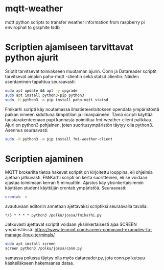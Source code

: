 # mqtt-weather
mqtt python scripts to transfer weather information from raspberry pi envirophat to graphite tsdb

# Scriptien ajamiseen tarvittavat python ajurit

Sriptit tarvitsevat toimiakseen muutaman ajurin. Conn ja Datareader scriptit tarvitsevat ainakin paho-mqtt -clientin sekä statsd clientin. Näiden asentaminen tapahtuu seuraavasti:

```bash
sudo apt update && apt -y upgrade
sudo apt install python3-pip python3
sudo -H python3 -m pip install paho-mqtt statsd
```

Fmikarhi scripti käy noutamassa ilmatieteenlaitoksen opendata ympäristöstä paikan nimeen sidottuna lämpötilan ja ilmanpaineen. Tämä scripti käyttää taustarakenteenaan pypi kannasta poimittua fmi-weather-client palikkaa. Ajuri on python3 pohjainen, joten suoritusympäristön täytyy olla python3. Asennus seuraavasti:

```bash
sudo -H python3 -m pip install fmi-weather-client
```

# Scriptien ajaminen

MQTT brokerilta tietoa hakevat scriptit on kirjoitettu looppina, eli ohjelmia ajetaan jatkuvasti. FMiKarhi scripti on kerta suoritteinen, eli se voidaan ajastaa toimimaan kerran 5 minuuttiin. 
Ajastus käy yksinkertaisimmin käyttäen student käyttäjän crontab ympäristöä. Seuraavasti:

```bash
crontab -e
```

avautuvaan editoriin annetaan ajettavaksi scriptiksi seuraavalla tavalla:

```cron
*/5 * * * * python3 /polku/jossa/fmikarhi.py
```

Jatkuvasti ajettavat scriptit voidaan yksinkertaisesti ajaa SCREEN ympäristössä. https://www.tecmint.com/screen-command-examples-to-manage-linux-terminals/ 

```bash
sudo apt install screen
screen python3 /polku/jossa/conn.py
```

samassa polussa täytyy olla myös datareader.py, jota conn.py kutsuu käsitelläkseen hakemaansa dataa. 

